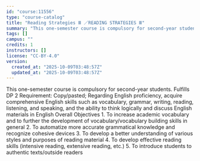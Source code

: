 ```yaml
---
id: "course:11556"
type: "course-catalog"
title: "Reading Strategies Ⅲ ／READING STRATEGIES Ⅲ"
summary: "This one-semester course is compulsory for second-year students. Fulfills DP 2 Requirement: Copy/pasted; Regarding Engli…"
tags: []
campus: ""
credits: 1
instructors: []
license: "CC-BY-4.0"
version:
  created_at: "2025-10-09T03:48:57Z"
  updated_at: "2025-10-09T03:48:57Z"
---
```

This one-semester course is compulsory for second-year students. Fulfills DP 2 Requirement: Copy/pasted; Regarding English proficiency, acquire comprehensive English skills such as vocabulary, grammar, writing, reading, listening, and speaking, and the ability to think logically and discuss English materials in English Overall Objectives 1. To increase academic vocabulary and to further the development of vocabulary/vocabulary building skills in general 2. To automatize more accurate grammatical knowledge and recognize cohesive devices 3. To develop a better understanding of various styles and purposes of reading material 4. To develop effective reading skills (intensive reading, extensive reading, etc.) 5. To introduce students to authentic texts/outside readers

